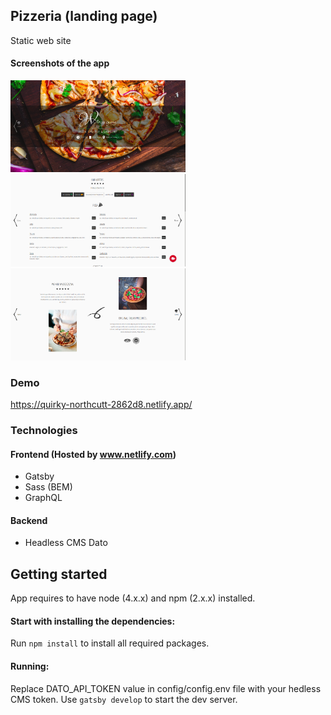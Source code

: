 ## Pizzeria (landing page)

Static web site

#### Screenshots of the app

<div>
 <p>
<img src="demo-images/img-1.png" width="280px">
<img src="demo-images/img-2.png" width="280px">
<img src="demo-images/img-3.png" width="280px">
  </p>
</div>

### Demo

  https://quirky-northcutt-2862d8.netlify.app/

### Technologies

#### Frontend (Hosted by www.netlify.com)

- Gatsby
- Sass (BEM)
- GraphQL

#### Backend

- Headless CMS Dato

## Getting started

  App requires to have node (4.x.x) and npm (2.x.x) installed.

#### Start with installing the dependencies:

  Run `npm install` to install all required packages.

#### Running:

  Replace DATO_API_TOKEN value in config/config.env file with your hedless CMS token.
  Use `gatsby develop` to start the dev server.

